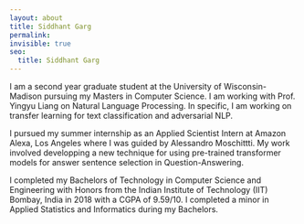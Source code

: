 ```yaml
---
layout: about
title: Siddhant Garg
permalink: 
invisible: true
seo:
  title: Siddhant Garg
---
```

I am a second year graduate student at the University of Wisconsin-Madison pursuing my Masters in Computer Science. I am working with Prof. Yingyu Liang on Natural Language Processing. In specific, I am working on transfer learning for text classification and adversarial NLP.

I pursued my summer internship as an Applied Scientist Intern at Amazon Alexa, Los Angeles where I was guided by Alessandro Moschittti. My work involved developping a new technique for using pre-trained transformer models for answer sentence selection in Question-Answering.

I completed my Bachelors of Technology in Computer Science and Engineering with Honors from the Indian Institute of Technology (IIT) Bombay, India in 2018 with a CGPA of 9.59/10. I completed a minor in Applied Statistics and Informatics during my Bachelors.
